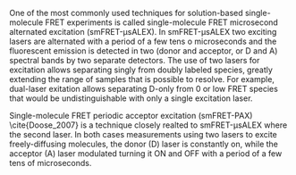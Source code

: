 One of the most commonly used techniques for solution-based single-molecule FRET
experiments is called single-molecule FRET microsecond alternated excitation (smFRET-μsALEX). In smFRET-μsALEX two exciting lasers are alternated with a
period of a few tens o microseconds and the fluorescent emission is
detected in two (donor and acceptor, or D and A) spectral bands by two 
separate detectors. The use of two lasers for excitation allows separating singly from doubly labeled species, greatly extending the range of samples that is possible to resolve. For example, dual-laser exitation allows separating D-only from 0 or low FRET species that would be undistinguishable with only a single excitation laser.

Single-molecule FRET periodic acceptor excitation (smFRET-PAX) \cite{Doose_2007} is a technique closely realted to smFRET-μsALEX where the second laser. In both cases measurements using two lasers to excite freely-diffusing molecules, the
donor (D) laser is constantly on, while the acceptor (A) laser modulated
turning it ON and OFF with a period of a few tens of microseconds.